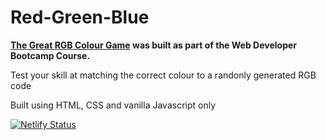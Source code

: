 # Red-Green-Blue
**[The Great RGB Colour Game](https://redgreenblue.netlify.app/) was built as part of the Web Developer Bootcamp Course.**<br>

Test your skill at matching the correct colour to a randonly generated RGB code

Built using HTML, CSS and vanilla Javascript only

[![Netlify Status](https://api.netlify.com/api/v1/badges/f049e632-aa5c-4454-a81b-d4679b954062/deploy-status)](https://app.netlify.com/sites/redgreenblue/deploys)
